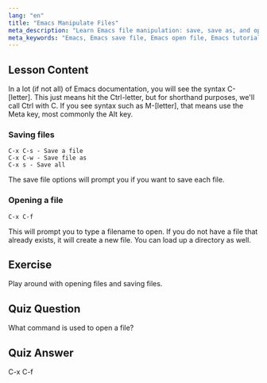 ```yaml
---
lang: "en"
title: "Emacs Manipulate Files"
meta_description: "Learn Emacs file manipulation: save, save as, and open files using C-x C-s, C-x C-w, and C-x C-f commands. Master essential Emacs file operations!"
meta_keywords: "Emacs, Emacs save file, Emacs open file, Emacs tutorial, Linux commands, beginner Emacs, Emacs guide"
---
```


## Lesson Content

In a lot (if not all) of Emacs documentation, you will see the syntax C-[letter]. This just means hit the Ctrl-letter, but for shorthand purposes, we'll call Ctrl with C. If you see syntax such as M-[letter], that means use the Meta key, most commonly the Alt key.

### Saving files

```
C-x C-s - Save a file
C-x C-w - Save file as
C-x s - Save all
```

The save file options will prompt you if you want to save each file.

### Opening a file

```
C-x C-f
```

This will prompt you to type a filename to open. If you do not have a file that already exists, it will create a new file. You can load up a directory as well.

## Exercise

Play around with opening files and saving files.

## Quiz Question

What command is used to open a file?

## Quiz Answer

C-x C-f
